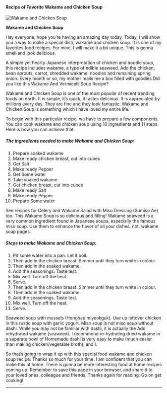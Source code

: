            

#### Recipe of Favorite Wakame and Chicken Soup

![Wakame and Chicken Soup](https://img-global.cpcdn.com/recipes/c88b1c7927453840/751x532cq70/wakame-and-chicken-soup-recipe-main-photo.jpg)

**Wakame and Chicken Soup**

Hey everyone, hope you’re having an amazing day today. Today, I will show you a way to make a special dish, wakame and chicken soup. It is one of my favorites food recipes. For mine, I will make it a bit unique. This is gonna smell and look delicious.

A simple yet hearty Japanese interpretation of chicken and noodle soup, this recipe includes wakame, a type of edible seaweed. Add the chicken, bean sprouts, carrot, shredded wakame, noodles and remaining spring onion. Every month or so, my mother mails me a box filled with goodies Did you like this Wakame And Vermicelli Soup Recipe?

Wakame and Chicken Soup is one of the most popular of recent trending foods on earth. It is simple, it’s quick, it tastes delicious. It is appreciated by millions every day. They are fine and they look fantastic. Wakame and Chicken Soup is something which I have loved my entire life.

To begin with this particular recipe, we have to prepare a few components. You can cook wakame and chicken soup using 10 ingredients and 11 steps. Here is how you can achieve that.

##### The ingredients needed to make Wakame and Chicken Soup:

1.  Prepare soaked wakame
2.  Make ready chicken breast, cut into cubes
3.  Get Salt
4.  Make ready Pepper
5.  Get Some water
6.  Take soaked wakame
7.  Get chicken breast, cut into cubes
8.  Make ready Salt
9.  Make ready Pepper
10.  Prepare Some water

See recipes for Celery and Wakame Salad with Miso Dressing (Sumiso Ae) too. This Wakame Soup is so delicious and filling! Wakame seaweed is a very common ingredient found in Japanese soups, especially the famous miso soup. Use them to enhance the flavor of all your dishes, not. wakame soup pages.

##### Steps to make Wakame and Chicken Soup:

1.  Pit some water into a pan. Let it boil.
2.  Then add in the chicken breast. Simmer until they turn white in colour.
3.  Then add in the soaked wakame.
4.  Add the seasonings. Taste test.
5.  Mix well. Turn off the heat.
6.  Serve.
7.  Then add in the chicken breast. Simmer until they turn white in colour.
8.  Then add in the soaked wakame.
9.  Add the seasonings. Taste test.
10.  Mix well. Turn off the heat.
11.  Serve.

Seaweed soup with mussels (Honghap miyeokguk). Use up leftover chicken in this rustic soup with garlic yogurt. Miso soup is not miso soup without dashi. While you may not be familiar with dashi, it is actually the Add rehydrated wakame (seaweed). I recommend re-hydrating dried wakame in a separate bowl of Homemade dashi is very easy to make (much easier than making chicken/vegetable broth), and I.

So that’s going to wrap it up with this special food wakame and chicken soup recipe. Thanks so much for your time. I am confident that you can make this at home. There is gonna be more interesting food at home recipes coming up. Remember to save this page in your browser, and share it to your loved ones, colleague and friends. Thanks again for reading. Go on get cooking!

* * *